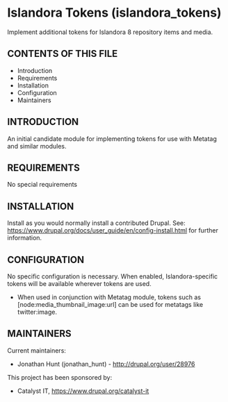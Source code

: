 # Islandora Tokens (islandora_tokens)
Implement additional tokens for Islandora 8 repository items and media.

CONTENTS OF THIS FILE
---------------------

 * Introduction
 * Requirements
 * Installation
 * Configuration
 * Maintainers


INTRODUCTION
------------

An initial candidate module for implementing tokens for use with Metatag and
similar modules.


REQUIREMENTS
------------

No special requirements


INSTALLATION
------------

Install as you would normally install a contributed Drupal. See:
https://www.drupal.org/docs/user_guide/en/config-install.html for further
information.

CONFIGURATION
-------------

No specific configuration is necessary. When enabled, Islandora-specific tokens
will be available wherever tokens are used.

 * When used in conjunction with Metatag module, tokens such as
   [node:media_thumbnail_image:url] can be used for metatags like twitter:image.


MAINTAINERS
-----------

Current maintainers:
 * Jonathan Hunt (jonathan_hunt) - http://drupal.org/user/28976

This project has been sponsored by:
 * Catalyst IT, https://www.drupal.org/catalyst-it
